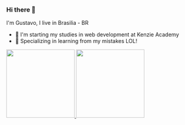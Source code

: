### Hi there 👋
I'm Gustavo, I live in Brasilia - BR

- 🌱 I'm starting my studies in web development at Kenzie Academy
- 🏅 Specializing in learning from my mistakes LOL!

<div>
<a href="https://github.com/seu-usuário-aqui">
<img height="180em" src="https://github-readme-stats.vercel.app/api/top-langs/?Gstvo-Oliveira&layout=compact&langs_count=7&theme=dracula"/>
<img height="180em" src="https://github-readme-stats.vercel.app/api?Gstvo-Oliveira&show_icons=true&theme=dracula&include_all_commits=true&count_private=true"/>
</div>
